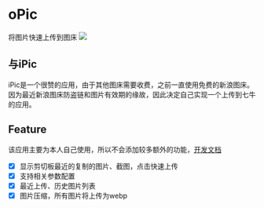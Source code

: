 
oPic
=== 

将图片快速上传到图床
![](http://img.shymean.com/img/1583855838642_301.png)

## 与iPic
iPic是一个很赞的应用，由于其他图床需要收费，之前一直使用免费的新浪图床。因为最近新浪图床防盗链和图片有效期的缘故，因此决定自己实现一个上传到七牛的应用。

## Feature
该应用主要为本人自己使用，所以不会添加较多额外的功能，[开发文档](https://www.shymean.com/article/%E4%BD%BF%E7%94%A8Electron%E5%AE%9E%E7%8E%B0%E4%B8%80%E4%B8%AAiPic)
* [x] 显示剪切板最近的复制的图片、截图，点击快速上传
* [x] 支持相关参数配置
* [x] 最近上传、历史图片列表
* [x] 图片压缩，所有图片将上传为webp
